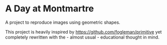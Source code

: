 # A Day at Montmartre
A project to reproduce images using geometric shapes.

This project is heavily inspired by https://github.com/fogleman/primitive yet
completely rewritten with the - almost usual - educational thought in mind.

